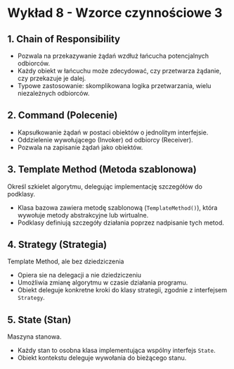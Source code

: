 # Wykład 8 - Wzorce czynnościowe 3

## 1. Chain of Responsibility

- Pozwala na przekazywanie żądań wzdłuż łańcucha potencjalnych odbiorców.  
- Każdy obiekt w łańcuchu może zdecydować, czy przetwarza żądanie, czy przekazuje je dalej.
- Typowe zastosowanie: skomplikowana logika przetwarzania, wielu niezależnych odbiorców.

## 2. Command (Polecenie)

- Kapsułkowanie żądań w postaci obiektów o jednolitym interfejsie. 
- Oddzielenie wywołującego (Invoker) od odbiorcy (Receiver).
- Pozwala na zapisanie żądań jako obiektów.

## 3. Template Method (Metoda szablonowa)

Określ szkielet algorytmu, delegując implementację szczegółów do podklasy.

- Klasa bazowa zawiera metodę szablonową (`TemplateMethod()`), która wywołuje metody abstrakcyjne lub wirtualne.  
- Podklasy definiują szczegóły działania poprzez nadpisanie tych metod.

## 4. Strategy (Strategia)

Template Method, ale bez dziedziczenia

- Opiera sie na delegacji a nie dziedziczeniu
- Umożliwia zmianę algorytmu w czasie działania programu.  
- Obiekt deleguje konkretne kroki do klasy strategii, zgodnie z interfejsem `Strategy`.

## 5. State (Stan)

Maszyna stanowa.

- Każdy stan to osobna klasa implementująca wspólny interfejs `State`.
- Obiekt kontekstu deleguje wywołania do bieżącego stanu.
